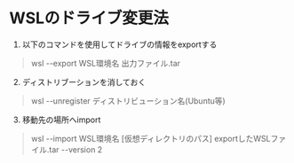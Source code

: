 # WSLのドライブ変更法

1. 以下のコマンドを使用してドライブの情報をexportする
> wsl --export WSL環境名 出力ファイル.tar
2. ディストリブーションを消しておく
> wsl --unregister ディストリビューション名(Ubuntu等) 
3. 移動先の場所へimport
> wsl --import WSL環境名 [仮想ディレクトリのパス] exportしたWSLファイル.tar --version 2
